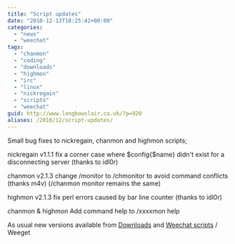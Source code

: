 ```yaml
---
title: "Script updates"
date: "2010-12-13T18:25:42+00:00"
categories: 
  - "news"
  - "weechat"
tags: 
  - "chanmon"
  - "coding"
  - "downloads"
  - "highmon"
  - "irc"
  - "linux"
  - "nickregain"
  - "scripts"
  - "weechat"
guid: http://www.longbowslair.co.uk/?p=920
aliases: /2010/12/script-updates/
---
```


Small bug fixes to nickregain, chanmon and highmon scripts;

nickregain v1.1.1
fix a corner case where $config{$name} didn't exist for a disconnecting server (thanks to idl0r)

chanmon v2.1.3
change /monitor to /chmonitor to avoid command conflicts (thanks m4v) (/chanmon monitor remains the same)

highmon v2.1.3
fix perl errors caused by bar line counter (thanks to idl0r)

chanmon & highmon
Add command help to /xxxxmon help

As usual new versions available from [Downloads](/downloads/) and [Weechat scripts](http://www.weechat.org/scripts/) / Weeget
